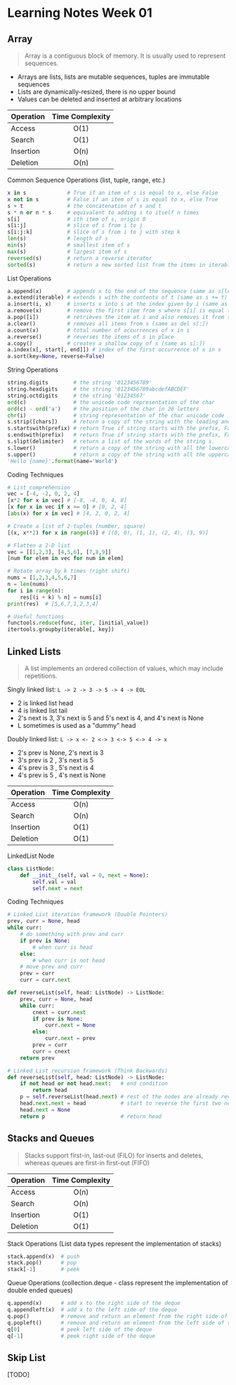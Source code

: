 Learning Notes Week 01
======================

Array
-----

> Array is a contiguous block of memory. It is usually used to represent sequences.

- Arrays are lists, lists are mutable sequences, tuples are immutable sequences
- Lists are dynamically-resized, there is no upper bound
- Values can be deleted and inserted at arbitrary locations

| Operation  | Time Complexity |
| ---------- | :-------------: |
| Access     | O(1)            |
| Search     | O(1)            |
| Insertion  | O(n)            |
| Deletion   | O(n)            |

Common Sequence Operations (list, tuple, range, etc.)
```py
x in s             # True if an item of s is equal to x, else False
x not in s         # False if an item of s is equal to x, else True
s + t              # the concatenation of s and t
s * n or n * s     # equivalent to adding s to itself n times
s[i]               # ith item of s, origin 0
s[i:j]             # slice of s from i to j
s[i:j:k]           # slice of s from i to j with step k
len(s)             # length of s
min(s)             # smallest item of s
max(s)             # largest item of s
reversed(s)        # return a reverse iterator
sorted(s)          # return a new sorted list from the items in iterable
```

List Operations
```py
a.append(x)        # appends x to the end of the sequence (same as s[len(s):len(s)] = [x])
a.extend(iterable) # extends s with the contents of t (same as s += t)
a.insert(i, x)     # inserts x into s at the index given by i (same as s[i:i] = [x])
a.remove(x)        # remove the first item from s where s[i] is equal to x
a.pop([i])         # retrieves the item at i and also removes it from s
a.clear()          # removes all items from s (same as del s[:])
a.count(x)         # total number of occurrences of x in s
a.reverse()        # reverses the items of s in place
a.copy()           # creates a shallow copy of s (same as s[:])
a.index(x[, start[, end]]) # index of the first occurrence of x in s
a.sort(key=None, reverse=False)
```

String Operations
```py
string.digits        # the string '0123456789'
string.hexdigits     # the string '0123456789abcdefABCDEF'
string.octdigits     # the string '01234567'
ord(c)               # the unicode code representation of the char
ord(c) - ord('a')    # the position of the char in 26 letters
chr(i)               # string representation of the char unicode code
s.strip([chars])     # return a copy of the string with the leading and trailing characters removed.
s.startswith(prefix) # return True if string starts with the prefix, False otherwise.
s.endswith(prefix)   # return True if string starts with the prefix, False otherwise.
s.slipt(delimiter)   # return a list of the words of the string s.
s.lower()            # return a copy of the string with all the lowercase characters
s.upper()            # return a copy of the string with all the uppercase characters
'Hello {name}'.format(name='World')
```

Coding Techniques
```py
# List comprehension
vec = [-4, -2, 0, 2, 4]
[x*2 for x in vec] # [-8, -4, 0, 4, 8]
[x for x in vec if x >= 0] # [0, 2, 4]
[abs(x) for x in vec] # [4, 2, 0, 2, 4]

# Create a list of 2-tuples (number, square)
[(x, x**2) for x in range(4)] # [(0, 0), (1, 1), (2, 4), (3, 9)]

# Flatten a 2-D list
vec = [[1,2,3], [4,5,6], [7,8,9]]
[num for elem in vec for num in elem]

# Rotate array by k times (right shift)
nums = [1,2,3,4,5,6,7]
n = len(nums)
for i in range(n):
    res[(i + k) % n] = nums[i]
print(res)  # [5,6,7,1,2,3,4]

# Useful functions
functools.reduce(func, iter, [initial_value])
itertools.groupby(iterable[, key])
```

Linked Lists
------------

> A list implements an ordered collection of values, which may include repetitions.

Singly linked list: `L -> 2 -> 3 -> 5 -> 4 -> EOL`
- 2 is linked list head
- 4 is linked list tail
- 2's next is 3, 3's next is 5 and 5's next is 4, and 4's next is None
- L sometimes is used as a "dummy" head

Doubly linked list: `L -> x <- 2 <-> 3 <-> 5 <-> 4 -> x`
- 2's prev is None, 2's next is 3
- 3's prev is 2   , 3's next is 5
- 4's prev is 3   , 5's next is 4
- 4's prev is 5   , 4's next is None

| Operation  | Time Complexity |
| ---------- | :-------------: |
| Access     | O(n)            |
| Search     | O(n)            |
| Insertion  | O(1)            |
| Deletion   | O(1)            |

LinkedList Node
```py
class ListNode:
    def __init__(self, val = 0, next = None):
        self.val = val
        self.next = next
```

Coding Techniques
```py
# Linked List iteration framework (Double Pointers)
prev, curr = None, head
while curr:
    # do something with prev and curr
    if prev is None:
        # when curr is head
    else:
        # when curr is not head
    # move prev and curr
    prev = curr
    curr = curr.next

def reverseList(self, head: ListNode) -> ListNode:
    prev, curr = None, head
    while curr:
        cnext = curr.next
        if prev is None:
            curr.next = None
        else:
            curr.next = prev
        prev = curr
        curr = cnext
    return prev

# Linked List recursion framework (Think Backwards)
def reverseList(self, head: ListNode) -> ListNode:
    if not head or not head.next:   # end condition
        return head
    p = self.reverseList(head.next) # rest of the nodes are already reversed
    head.next.next = head           # start to reverse the first two nodes
    head.next = None
    return p                        # return head
```

Stacks and Queues
-----------------

> Stacks support first-in, last-out (FILO) for inserts and deletes, whereas queues are first-in first-out (FIFO)

| Operation  | Time Complexity |
| ---------- | :-------------: |
| Access     | O(n)            |
| Search     | O(n)            |
| Insertion  | O(1)            |
| Deletion   | O(1)            |

Stack Operations (List data types represent the implementation of stacks)
```py
stack.append(x)  # push
stack.pop()      # pop
stack[-1]        # peek
```

Queue Operations (collection.deque - class represent the implementation of double ended queues)
```py
q.append(x)      # add x to the right side of the deque
q.appendleft(x)  # add x to the left side of the deque
q.pop()          # remove and return an element from the right side of the deque
q.popleft()      # remove and return an element from the left side of the deque
q[0]             # peek left side of the deque
q[-1]            # peek right side of the deque
```

Skip List
---------

[TODO]